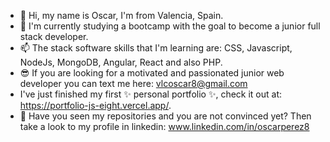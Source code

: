 - 👋 Hi, my name is Oscar, I'm from Valencia, Spain.
- 🌱 I'm currently studying a bootcamp with the goal to become a junior full stack developer.
- 📫 The stack software skills that I'm learning are: CSS, Javascript, NodeJs, MongoDB, Angular, React and also PHP.
- 😎 If you are looking for a motivated and passionated junior web developer you can text me here: vlcoscar8@gmail.com
- I've just finished my first ✨ personal portfolio ✨, check it out at: https://portfolio-js-eight.vercel.app/. 
- 👀 Have you seen my repositories and you are not convinced yet? Then take a look to my profile in linkedin: www.linkedin.com/in/oscarperez8 




<!---
vlcoscar8/vlcoscar8 is a ✨ special ✨ repository because its `README.md` (this file) appears on your GitHub profile.
You can click the Preview link to take a look at your changes.
--->
